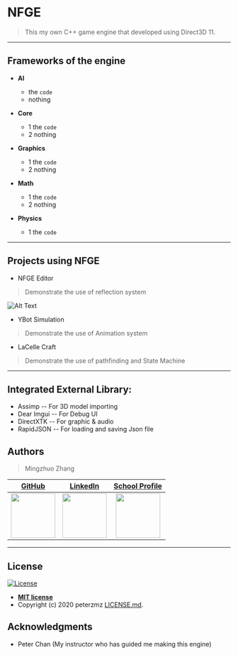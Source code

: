 # NFGE
> This my own C++ game engine that developed using Direct3D 11.

---

## Frameworks of the engine
- **AI**
    - the `code`
    - nothing

- **Core**
    - 1 the `code`
    - 2 nothing
    
- **Graphics**
    - 1 the `code`
    - 2 nothing

- **Math**
    - 1 the `code`
    - 2 nothing

- **Physics**
    - 1 the `code`
    
---


## Projects using NFGE

- NFGE Editor
> Demonstrate the use of reflection system

![Alt Text](https://1.bp.blogspot.com/-XPqueHSjVPA/XxnixJoj-OI/AAAAAAAAAWY/YKpd0rUa2RA4zbkK5268pLUNBbAYala7ACLcBGAsYHQ/s1600/ComponentEditing.gif)
 
- YBot Simulation
> Demonstrate the use of Animation system

- LaCelle Craft
> Demonstrate the use of pathfinding and State Machine

---

## Integrated External Library:

- Assimp                          -- For 3D model importing
- Dear Imgui                    -- For Debug UI
- DirectXTK                    -- For graphic & audio
- RapidJSON                   -- For loading and saving Json file
 
 ## Authors

> Mingzhuo Zhang

| <a href="https://github.com/peterMingzhuoZhang" target="_blank">**GitHub**</a>| <a href="https://www.linkedin.com/in/mingzhuo-zhang-a4115b178/" target="_blank">**LinkedIn**</a> | <a href="" target="_blank">**School Profile**</a> |
| :---:| :---: |:---:|
| <img src="https://avatars2.githubusercontent.com/u/48110473?s=460&v=4" width="100"/>  | <img src="https://lh3.googleusercontent.com/fqYJHtyzZzA4vacRzeJoB93QNvA5-mvR-8UB5oVLxdYDSTpfLp_KgYD4IqVGJUgFEJo" width="100" />  | <img src="https://pbs.twimg.com/profile_images/1207081801077776384/Ba8-rA5Z_400x400.jpg" width="100" /> |
---
## License

[![License](http://img.shields.io/:license-mit-blue.svg?style=flat-square)](http://badges.mit-license.org)

- **[MIT license](http://opensource.org/licenses/mit-license.php)**
- Copyright (c) 2020 peterzmz <a href="https://github.com/peterMingzhuoZhang/NFGE/blob/master/LICENSE" target="_blank">LICENSE.md</a>.

## Acknowledgments
- Peter Chan (My instructor who has guided me making this engine)

 
 

